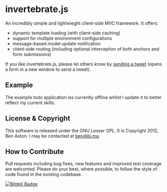 invertebrate.js
===============

An incredibly simple and lightwieght client-side MVC framework. It offers:

 - dynamic template loading (with client-side caching)
 - support for multiple environment configurations
 - message-based model update notification
 - client-side routing (including optional interception of both anchors and form submissions)
 
If you like invertebrate.js, please let others know by <a href="https://twitter.com/share?text=Check%20out%20invertebrate.js%2C%20a%20simple%20JavaScript%20client-side%20MVC%20framework.%20%23invertebrate.js%20%40benastontweet&url=https%3A%2F%2Fgithub.com%2Fbenaston%2Finvertebrate.js" target="_blank">sending a tweet</a> (opens a form in a new window to send a tweet).

Example
--------
The example todo application iss currently offline whilst I update it to better reflect my current skills.

License & Copyright
--------

This software is released under the GNU Lesser GPL. It is Copyright 2012, Ben Aston. I may be contacted at ben@bj.ma.


How to Contribute
--------

Pull requests including bug fixes, new features and improved test coverage are welcomed. Please do your best, where possible, to follow the style of code found in the existing codebase.


[![Bitdeli Badge](https://d2weczhvl823v0.cloudfront.net/benaston/invertebrate.js/trend.png)](https://bitdeli.com/free "Bitdeli Badge")

